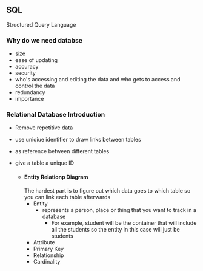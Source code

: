 ## SQL

Structured Query Language

### Why do we need databse

- size
- ease of updating
- accuracy
- security
- who's accessing and editing the data and who gets to access and control the data
- redundancy
- importance

### Relational Database Introduction

- Remove repetitive data
- use uniqiue identifier to draw links between tables
- as reference between different tables
- give a table a unique ID

  - #### Entity Relationp Diagram
    The hardest part is to figure out which data goes to which table so you can link each table afterwards
    - Entity
      - represents a person, place or thing that you want to track in a database
        - For example, student will be the container that will include all the students so the entity in this case will just be students
    - Attribute
    - Primary Key
    - Relationship
    - Cardinality
